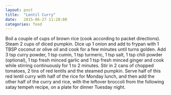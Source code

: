 ```yaml
---
layout: post
title:  "Lentil Curry"
date:   2015-06-27 11:20:00
categories: food
---
```

Boil a couple of cups of brown rice (cook according to packet directions).
Steam 2 cups of diced pumpkin.
Dice up 1 onion and add to frypan with 1 TBSP coconut or olive oil and cook for a few minutes until turns golden. 
Add 3 tsp curry powder, 1 tsp cumin, 1 tsp turmeric, 1 tsp salt, 1 tsp chili powder (optional), 1 tsp fresh minced garlic and 1 tsp fresh minced ginger and cook while stirring continuously for 1 to 2 minutes. 
Stir in 2 cans of chopped tomatoes, 2 tins of red lentils and the steamed pumpkin.
Serve half of this red lentil curry with half of the rice for Monday lunch, and then add the other half of the curry and rice, with the leftover broccoli from the following satay tempeh recipe, on a plate for dinner Tuesday night.
